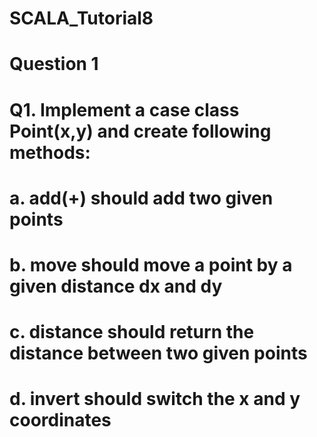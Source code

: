 # SCALA_Tutorial8

# Question 1
# Q1. Implement a case class Point(x,y) and create following methods:
# a. add(+) should add two given points
# b. move should move a point by a given distance dx and dy
# c. distance should return the distance between two given points
# d. invert should switch the x and y coordinates
